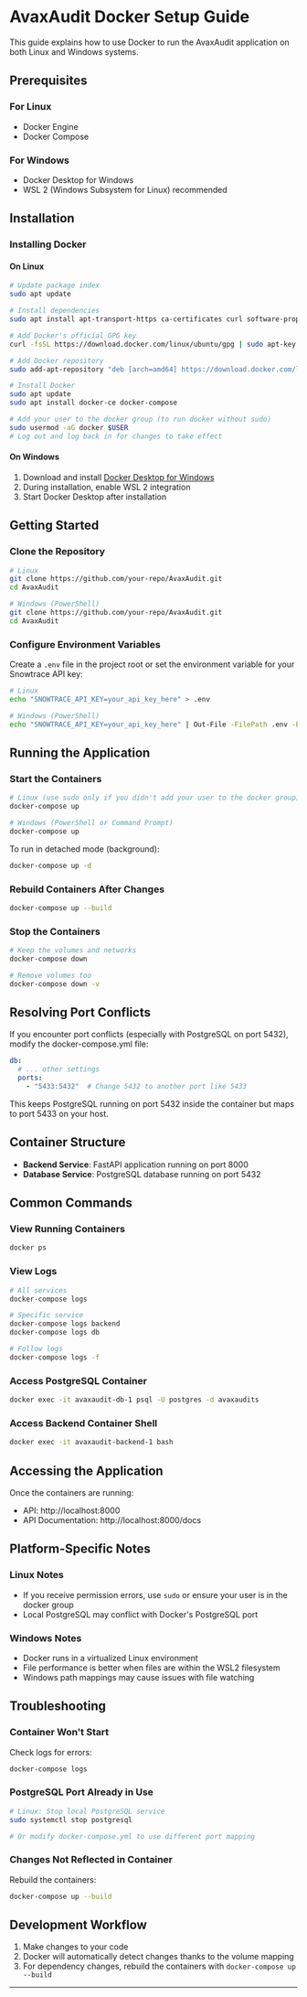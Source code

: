 # AvaxAudit Docker Setup Guide

This guide explains how to use Docker to run the AvaxAudit application on both Linux and Windows systems.

## Prerequisites

### For Linux
- Docker Engine
- Docker Compose

### For Windows
- Docker Desktop for Windows
- WSL 2 (Windows Subsystem for Linux) recommended

## Installation

### Installing Docker

#### On Linux
```bash
# Update package index
sudo apt update

# Install dependencies
sudo apt install apt-transport-https ca-certificates curl software-properties-common

# Add Docker's official GPG key
curl -fsSL https://download.docker.com/linux/ubuntu/gpg | sudo apt-key add -

# Add Docker repository
sudo add-apt-repository "deb [arch=amd64] https://download.docker.com/linux/ubuntu $(lsb_release -cs) stable"

# Install Docker
sudo apt update
sudo apt install docker-ce docker-compose

# Add your user to the docker group (to run docker without sudo)
sudo usermod -aG docker $USER
# Log out and log back in for changes to take effect
```

#### On Windows
1. Download and install [Docker Desktop for Windows](https://www.docker.com/products/docker-desktop)
2. During installation, enable WSL 2 integration
3. Start Docker Desktop after installation

## Getting Started

### Clone the Repository
```bash
# Linux
git clone https://github.com/your-repo/AvaxAudit.git
cd AvaxAudit

# Windows (PowerShell)
git clone https://github.com/your-repo/AvaxAudit.git
cd AvaxAudit
```

### Configure Environment Variables
Create a `.env` file in the project root or set the environment variable for your Snowtrace API key:

```bash
# Linux
echo "SNOWTRACE_API_KEY=your_api_key_here" > .env

# Windows (PowerShell)
echo "SNOWTRACE_API_KEY=your_api_key_here" | Out-File -FilePath .env -Encoding utf8
```

## Running the Application

### Start the Containers
```bash
# Linux (use sudo only if you didn't add your user to the docker group)
docker-compose up

# Windows (PowerShell or Command Prompt)
docker-compose up
```

To run in detached mode (background):
```bash
docker-compose up -d
```

### Rebuild Containers After Changes
```bash
docker-compose up --build
```

### Stop the Containers
```bash
# Keep the volumes and networks
docker-compose down

# Remove volumes too
docker-compose down -v
```

## Resolving Port Conflicts

If you encounter port conflicts (especially with PostgreSQL on port 5432), modify the docker-compose.yml file:

```yaml
db:
  # ... other settings
  ports:
    - "5433:5432"  # Change 5432 to another port like 5433
```

This keeps PostgreSQL running on port 5432 inside the container but maps to port 5433 on your host.

## Container Structure

- **Backend Service**: FastAPI application running on port 8000
- **Database Service**: PostgreSQL database running on port 5432

## Common Commands

### View Running Containers
```bash
docker ps
```

### View Logs
```bash
# All services
docker-compose logs

# Specific service
docker-compose logs backend
docker-compose logs db

# Follow logs
docker-compose logs -f
```

### Access PostgreSQL Container
```bash
docker exec -it avaxaudit-db-1 psql -U postgres -d avaxaudits
```

### Access Backend Container Shell
```bash
docker exec -it avaxaudit-backend-1 bash
```

## Accessing the Application

Once the containers are running:
- API: http://localhost:8000
- API Documentation: http://localhost:8000/docs

## Platform-Specific Notes

### Linux Notes
- If you receive permission errors, use `sudo` or ensure your user is in the docker group
- Local PostgreSQL may conflict with Docker's PostgreSQL port

### Windows Notes
- Docker runs in a virtualized Linux environment
- File performance is better when files are within the WSL2 filesystem
- Windows path mappings may cause issues with file watching

## Troubleshooting

### Container Won't Start
Check logs for errors:
```bash
docker-compose logs
```

### PostgreSQL Port Already in Use
```bash
# Linux: Stop local PostgreSQL service
sudo systemctl stop postgresql

# Or modify docker-compose.yml to use different port mapping
```

### Changes Not Reflected in Container
Rebuild the containers:
```bash
docker-compose up --build
```

## Development Workflow

1. Make changes to your code
2. Docker will automatically detect changes thanks to the volume mapping
3. For dependency changes, rebuild the containers with `docker-compose up --build`

---
